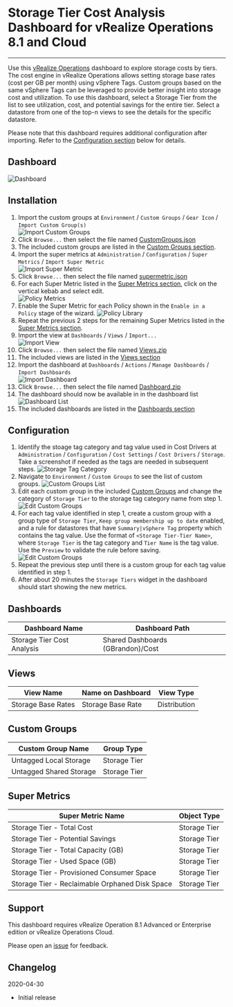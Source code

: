 
# Storage Tier Cost Analysis Dashboard for vRealize Operations 8.1 and Cloud
---------

Use this [vRealize Operations](https://www.vmware.com/products/vrealize-operations.html) dashboard to explore storage costs by tiers.  The cost engine in vRealize Operations allows setting storage base rates (cost per GB per month) using vSphere Tags.  Custom groups based on the same vSphere Tags can be leveraged to provide better insight into storage cost and utilization.  To use this dashboard, select a Storage Tier from the list to see utilization, cost, and potential savings for the entire tier.  Select a datastore from one of the top-n views to see the details for the specific datastore.

Please note that this dashboard requires additional configuration after importing.  Refer to the [Configuration section](#Configuration) below for details.

## Dashboard
![Dashboard](https://raw.githubusercontent.com/notoriousbdg/vrops-dashboard-storage_tier_cost_analysis/master/images/Dashboard.png)

## Installation
1. Import the custom groups at `Environment` / `Custom Groups` / `Gear Icon` / `Import Custom Group(s)`  
![Import Custom Groups](https://raw.githubusercontent.com/notoriousbdg/vrops-dashboard-storage_tier_cost_analysis/master/images/CustomGroups_Import.png)
2. Click `Browse...` then select the file named [CustomGroups.json](https://raw.githubusercontent.com/notoriousbdg/vrops-dashboard-storage_tier_cost_analysis/master/CustomGroups.json)
3. The included custom groups are listed in the [Custom Groups section](#Custom-Groups).  
4. Import the super metrics at `Administration` / `Configuration` / `Super Metrics` / `Import Super Metric`  
![Import Super Metric](https://raw.githubusercontent.com/notoriousbdg/vrops-dashboard-storage_tier_cost_analysis/master/images/Supermetric_Import.png)
5. Click `Browse...` then select the file named [supermetric.json](https://raw.githubusercontent.com/notoriousbdg/vrops-dashboard-storage_tier_cost_analysis/master/supermetric.json)
6. For each Super Metric listed in the [Super Metrics section](#Super-Metrics), click on the vertical kebab and select edit.  
![Policy Metrics](https://raw.githubusercontent.com/notoriousbdg/vrops-dashboard-storage_tier_cost_analysis/master/images/Supermetric_Edit.png)
7. Enable the Super Metric for each Policy shown in the `Enable in a Policy` stage of the wizard.
![Policy Library](https://raw.githubusercontent.com/notoriousbdg/vrops-dashboard-storage_tier_cost_analysis/master/images/Supermetric_Policy.png)
8. Repeat the previous 2 steps for the remaining Super Metrics listed in the [Super Metrics section](#Super-Metrics).
9. Import the view at `Dashboards` / `Views` / `Import...`  
![Import View](https://raw.githubusercontent.com/notoriousbdg/vrops-dashboard-storage_tier_cost_analysis/master/images/View_Import.png)
10. Click `Browse...` then select the file named [Views.zip](https://github.com/notoriousbdg/vrops-dashboard-storage_tier_cost_analysis/raw/master/Views.zip)
11. The included views are listed in the [Views section](#Views)
12. Import the dashboard at `Dashboards` / `Actions` / `Manage Dashboards` / `Import Dashboards`  
![Import Dashboard](https://raw.githubusercontent.com/notoriousbdg/vrops-dashboard-storage_tier_cost_analysis/master/images/Dashboard_Import.png)
13. Click `Browse...` then select the file named [Dashboard.zip](https://github.com/notoriousbdg/vrops-dashboard-storage_tier_cost_analysis/raw/master/Dashboard.zip)
14. The dashboard should now be available in in the dashboard list  
![Dashboard List](https://raw.githubusercontent.com/notoriousbdg/vrops-dashboard-storage_tier_cost_analysis/master/images/Dashboard_List.png)
15. The included dashboards are listed in the [Dashboards section](#Dashboards)

## Configuration
1. Identify the stoage tag category and tag value used in Cost Drivers at `Administration` / `Configuration` / `Cost Settings` / `Cost Drivers` / `Storage`.  Take a screenshot if needed as the tags are needed in subsequent steps.
![Storage Tag Category](https://raw.githubusercontent.com/notoriousbdg/vrops-dashboard-storage_tier_cost_analysis/master/images/Storage_Tag_Category.png)
2. Navigate to `Environment` / `Custom Groups` to see the list of custom groups.
![Custom Groups List](https://raw.githubusercontent.com/notoriousbdg/vrops-dashboard-storage_tier_cost_analysis/master/images/CustomGroups_List.png)
3. Edit each custom group in the included [Custom Groups](#Custom-Groups) and change the category of `Storage Tier` to the storage tag category name from step 1.
![Edit Custom Groups](https://raw.githubusercontent.com/notoriousbdg/vrops-dashboard-storage_tier_cost_analysis/master/images/CustomGroups_Edit.png)
4. For each tag value identified in step 1, create a custom group with a group type of `Storage Tier`, `Keep group membership up to date` enabled, and a rule for datastores that have `Summary|vSphere Tag` property which contains the tag value.  Use the format of `<Storage Tier-Tier Name>`, where `Storage Tier` is the tag category and `Tier Name` is the tag value.  Use the `Preview` to validate the rule before saving.
![Edit Custom Groups](https://raw.githubusercontent.com/notoriousbdg/vrops-dashboard-storage_tier_cost_analysis/master/images/CustomGroups_New.png)
5. Repeat the previous step until there is a custom group for each tag value identified in step 1.
6. After about 20 minutes the `Storage Tiers` widget in the dashboard should start showing the new metrics.

## Dashboards
| Dashboard Name | Dashboard Path |
|--|--|
| Storage Tier Cost Analysis | Shared Dashboards (GBrandon)/Cost |

## Views
| View Name | Name on Dashboard | View Type |
|--|--|--|
| Storage Base Rates | Storage Base Rate | Distribution |

## Custom Groups
| Custom Group Name | Group Type |
|--|--|
| Untagged Local Storage | Storage Tier |
| Untagged Shared Storage | Storage Tier |

## Super Metrics
| Super Metric Name | Object Type |
|--|--|
| Storage Tier - Total Cost | Storage Tier |
| Storage Tier - Potential Savings | Storage Tier |
| Storage Tier - Total Capacity (GB) | Storage Tier |
| Storage Tier - Used Space (GB) | Storage Tier |
| Storage Tier - Provisioned Consumer Space | Storage Tier |
| Storage Tier - Reclaimable Orphaned Disk Space | Storage Tier |

## Support

This dashboard requires vRealize Operation 8.1 Advanced or Enterprise edition or vRealize Operations Cloud.

Please open an [issue](https://github.com/notoriousbdg/vrops-dashboard-storage_tier_cost_analysis/issues) for feedback.

## Changelog
2020-04-30
* Initial release
